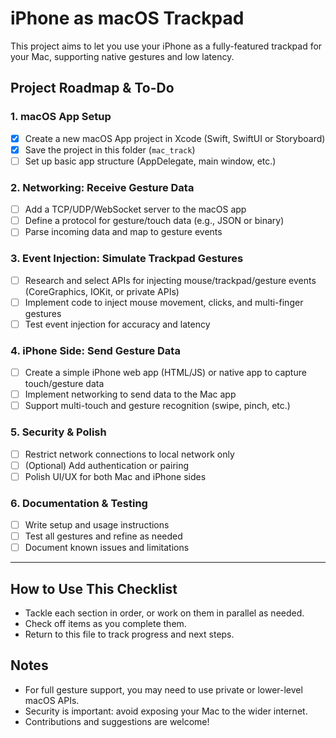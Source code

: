 # iPhone as macOS Trackpad

This project aims to let you use your iPhone as a fully-featured trackpad for your Mac, supporting native gestures and low latency.

## Project Roadmap & To-Do

### 1. macOS App Setup
- [x] Create a new macOS App project in Xcode (Swift, SwiftUI or Storyboard)
- [x] Save the project in this folder (`mac_track`)
- [ ] Set up basic app structure (AppDelegate, main window, etc.)

### 2. Networking: Receive Gesture Data
- [ ] Add a TCP/UDP/WebSocket server to the macOS app
- [ ] Define a protocol for gesture/touch data (e.g., JSON or binary)
- [ ] Parse incoming data and map to gesture events

### 3. Event Injection: Simulate Trackpad Gestures
- [ ] Research and select APIs for injecting mouse/trackpad/gesture events (CoreGraphics, IOKit, or private APIs)
- [ ] Implement code to inject mouse movement, clicks, and multi-finger gestures
- [ ] Test event injection for accuracy and latency

### 4. iPhone Side: Send Gesture Data
- [ ] Create a simple iPhone web app (HTML/JS) or native app to capture touch/gesture data
- [ ] Implement networking to send data to the Mac app
- [ ] Support multi-touch and gesture recognition (swipe, pinch, etc.)

### 5. Security & Polish
- [ ] Restrict network connections to local network only
- [ ] (Optional) Add authentication or pairing
- [ ] Polish UI/UX for both Mac and iPhone sides

### 6. Documentation & Testing
- [ ] Write setup and usage instructions
- [ ] Test all gestures and refine as needed
- [ ] Document known issues and limitations

---

## How to Use This Checklist
- Tackle each section in order, or work on them in parallel as needed.
- Check off items as you complete them.
- Return to this file to track progress and next steps.

## Notes
- For full gesture support, you may need to use private or lower-level macOS APIs.
- Security is important: avoid exposing your Mac to the wider internet.
- Contributions and suggestions are welcome!
